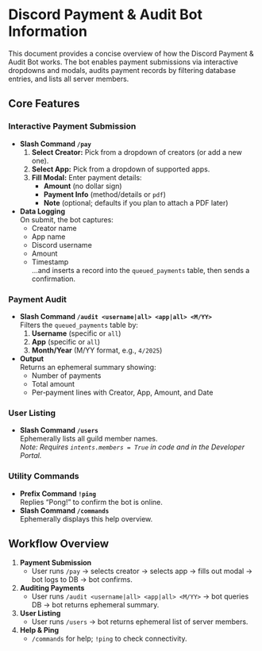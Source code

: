 # Discord Payment & Audit Bot Information

This document provides a concise overview of how the Discord Payment & Audit Bot works. The bot enables payment submissions via interactive dropdowns and modals, audits payment records by filtering database entries, and lists all server members.

## Core Features

### Interactive Payment Submission
- **Slash Command `/pay`**  
  1. **Select Creator:** Pick from a dropdown of creators (or add a new one).  
  2. **Select App:** Pick from a dropdown of supported apps.  
  3. **Fill Modal:** Enter payment details:
     - **Amount** (no dollar sign)  
     - **Payment Info** (method/details or `pdf`)  
     - **Note** (optional; defaults if you plan to attach a PDF later)  
- **Data Logging**  
  On submit, the bot captures:
  - Creator name  
  - App name  
  - Discord username  
  - Amount  
  - Timestamp  
  …and inserts a record into the `queued_payments` table, then sends a confirmation.

### Payment Audit
- **Slash Command `/audit <username|all> <app|all> <M/YY>`**  
  Filters the `queued_payments` table by:
  1. **Username** (specific or `all`)  
  2. **App** (specific or `all`)  
  3. **Month/Year** (M/YY format, e.g., `4/2025`)  
- **Output**  
  Returns an ephemeral summary showing:
  - Number of payments  
  - Total amount  
  - Per‑payment lines with Creator, App, Amount, and Date

### User Listing
- **Slash Command `/users`**  
  Ephemerally lists all guild member names.  
  _Note: Requires `intents.members = True` in code and in the Developer Portal._

### Utility Commands
- **Prefix Command `!ping`**  
  Replies “Pong!” to confirm the bot is online.  
- **Slash Command `/commands`**  
  Ephemerally displays this help overview.

## Workflow Overview

1. **Payment Submission**  
   - User runs `/pay` → selects creator → selects app → fills out modal → bot logs to DB → bot confirms.  
2. **Auditing Payments**  
   - User runs `/audit <username|all> <app|all> <M/YY>` → bot queries DB → bot returns ephemeral summary.  
3. **User Listing**  
   - User runs `/users` → bot returns ephemeral list of server members.  
4. **Help & Ping**  
   - `/commands` for help; `!ping` to check connectivity.